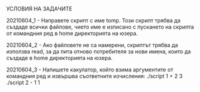 УСЛОВИЯ НА ЗАДАЧИТЕ

20210604_1 - Направете скрипт с име tomp. Този скрипт трябва да създаде 
 всички файлове, чието име е изписано с пускането на скрипта от 
 командния ред в home директорията на юзера.

20210604_2 - Ако файловете не са намерени, скриптът трябва да използва read, 
 за да пита отново потребителя за нови имена, които да създаде в 
 home директорията на юзера.

20210604_3 - Напишете какулатор, който взима аргументите от командния ред и 
 извършва съответните изчисления:
  ./script 1 + 2
  3
  ./script 2 - 1
  1
